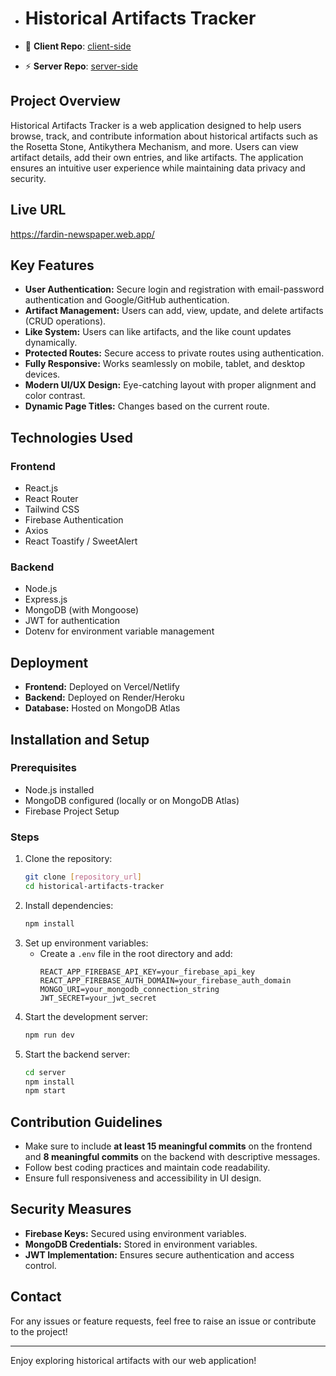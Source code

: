 - # Historical Artifacts Tracker

- 🚀 **Client Repo**: [client-side](https://github.com/mehediNabil24/Artifacts-client-site)
- ⚡ **Server Repo**: [server-side](https://github.com/mehediNabil24/Artifacts-server-site)



## Project Overview
Historical Artifacts Tracker is a web application designed to help users browse, track, and contribute information about historical artifacts such as the Rosetta Stone, Antikythera Mechanism, and more. Users can view artifact details, add their own entries, and like artifacts. The application ensures an intuitive user experience while maintaining data privacy and security.

## Live URL
https://fardin-newspaper.web.app/

## Key Features
- **User Authentication:** Secure login and registration with email-password authentication and Google/GitHub authentication.
- **Artifact Management:** Users can add, view, update, and delete artifacts (CRUD operations).
- **Like System:** Users can like artifacts, and the like count updates dynamically.
- **Protected Routes:** Secure access to private routes using authentication.
- **Fully Responsive:** Works seamlessly on mobile, tablet, and desktop devices.
- **Modern UI/UX Design:** Eye-catching layout with proper alignment and color contrast.
- **Dynamic Page Titles:** Changes based on the current route.


## Technologies Used
### Frontend
- React.js
- React Router
- Tailwind CSS
- Firebase Authentication
- Axios
- React Toastify / SweetAlert

### Backend
- Node.js
- Express.js
- MongoDB (with Mongoose)
- JWT for authentication
- Dotenv for environment variable management

## Deployment
- **Frontend:** Deployed on Vercel/Netlify
- **Backend:** Deployed on Render/Heroku
- **Database:** Hosted on MongoDB Atlas

## Installation and Setup
### Prerequisites
- Node.js installed
- MongoDB configured (locally or on MongoDB Atlas)
- Firebase Project Setup

### Steps
1. Clone the repository:
   ```bash
   git clone [repository_url]
   cd historical-artifacts-tracker
   ```
2. Install dependencies:
   ```bash
   npm install
   ```
3. Set up environment variables:
   - Create a `.env` file in the root directory and add:
     ```env
     REACT_APP_FIREBASE_API_KEY=your_firebase_api_key
     REACT_APP_FIREBASE_AUTH_DOMAIN=your_firebase_auth_domain
     MONGO_URI=your_mongodb_connection_string
     JWT_SECRET=your_jwt_secret
     ```
4. Start the development server:
   ```bash
   npm run dev
   ```
5. Start the backend server:
   ```bash
   cd server
   npm install
   npm start
   ```

## Contribution Guidelines
- Make sure to include **at least 15 meaningful commits** on the frontend and **8 meaningful commits** on the backend with descriptive messages.
- Follow best coding practices and maintain code readability.
- Ensure full responsiveness and accessibility in UI design.

## Security Measures
- **Firebase Keys:** Secured using environment variables.
- **MongoDB Credentials:** Stored in environment variables.
- **JWT Implementation:** Ensures secure authentication and access control.

## Contact
For any issues or feature requests, feel free to raise an issue or contribute to the project!

---
Enjoy exploring historical artifacts with our web application!


